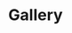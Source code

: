 ---
layout: page
title: "Gallery"
subtitle:
wantimage: true
# image_directory: "assets/img/Jan24/"
images:
  - path: "assets/img/Aug23/all1.jpg"
    caption: "L2L in Aug '23"
  - path: "assets/img/Aug23/Dhairya.png"
    caption: "Dhairya Bhandari's Talk - Aug '23"
  - path: "assets/img/Aug23/Drishti.jpg"
    caption: "Drishti Gupta's Talk - Aug '23"
  - path: "assets/img/Aug23/Dhruv.jpg"
    caption: "Dhruv Patel's Talk - Aug '23"
  - path: "assets/img/Aug23/Soumya.jpg"
    caption: "Soumya Sarkar's Talk - Aug '23"
  - path: "assets/img/Aug23/Harrsh.jpg"
    caption: "Harrsh Goyal's Talk - Aug '23"
  - path: "assets/img/Aug23/Shivang.jpg"
    caption: "Shivang Yadav's Talk - Aug '23"
  - path: "assets/img/Aug23/Soorya.jpg"
    caption: "Soorya Narayan's Talk - Aug '23"
  - path: "assets/img/Aug23/Kartik.jpg"
    caption: "Kartik Singh's Talk - Aug '23"
---